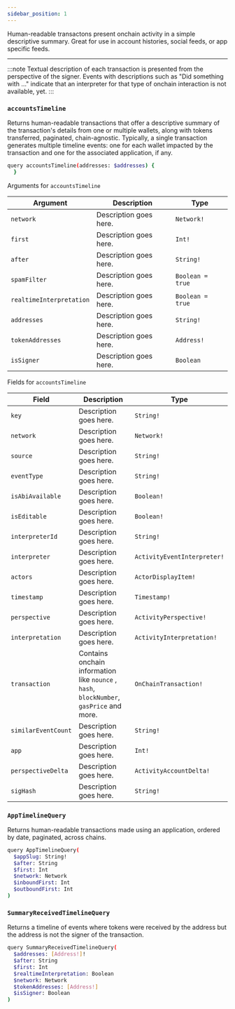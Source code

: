 ```yaml
---
sidebar_position: 1
---
```


Human-readable transactons present onchain activity in a simple descriptive summary. Great for use in account histories, social feeds, or app specific feeds.

---

:::note
Textual description of each transaction is presented from the perspective of the signer. Events with descriptions such as "Did something with …" indicate that an interpreter for that type of onchain interaction is not available, yet.
:::

### `accountsTimeline`

Returns human-readable transactions that offer a descriptive summary of the transaction's details from one or multiple wallets, along with tokens transferred, paginated, chain-agnostic. Typically, a single transaction generates multiple timeline events: one for each wallet impacted by the transaction and one for the associated application, if any.

```sh
query accountsTimeline(addresses: $addresses) {
  }
```
Arguments for `accountsTimeline`

| Argument      | Description | Type |
| ----------- | ----------- | ----------- |
| `network`      | Description goes here.       | `Network!`        | 
| `first`      | Description goes here.       | `Int!`        | 
| `after`      | Description goes here.       | `String!`        | 
| `spamFilter`      | Description goes here.       | `Boolean = true`        | 
| `realtimeInterpretation`      | Description goes here.       | `Boolean = true`        | 
| `addresses`      | Description goes here.       | `String!`        | 
| `tokenAddresses`      | Description goes here.       | `Address!`        | 
| `isSigner`      | Description goes here.       | `Boolean`        | 

Fields for `accountsTimeline`

| Field      | Description | Type |
| ----------- | ----------- | ----------- |
| `key`      | Description goes here.       | `String!`       |
| `network`      | Description goes here.       | `Network!`       |
| `source`      | Description goes here.       | `String!`       |
| `eventType`      | Description goes here.       | `String!`       |
| `isAbiAvailable`      | Description goes here.       | `Boolean!`       |
| `isEditable`      | Description goes here.       | `Boolean!`       |
| `interpreterId`      | Description goes here.       | `String!`       |
| `interpreter`      | Description goes here.       | `ActivityEventInterpreter!`       |
| `actors`      | Description goes here.       | `ActorDisplayItem!`       |
| `timestamp`      | Description goes here.       | `Timestamp!`       |
| `perspective`      | Description goes here.       | `ActivityPerspective!`       |
| `interpretation`      | Description goes here.       | `ActivityInterpretation!`       |
| `transaction`      | Contains onchain information like `nounce` , `hash`, `blockNumber`, `gasPrice` and more.       | `OnChainTransaction!`       |
| `similarEventCount`      | Description goes here.       | `String!`       |
| `app`      | Description goes here.       | `Int!`       |
| `perspectiveDelta`      | Description goes here.       | `ActivityAccountDelta!`       |
| `sigHash`      | Description goes here.       | `String!`       |


### `AppTimelineQuery`

Returns human-readable transactions made using an application, ordered by date, paginated, across chains.


```sh
query AppTimelineQuery(
  $appSlug: String!
  $after: String
  $first: Int
  $network: Network
  $inboundFirst: Int
  $outboundFirst: Int
)
```


### `SummaryReceivedTimelineQuery`

Returns a timeline of events where tokens were received by the address but the address is not the signer of the transaction.

```sh
query SummaryReceivedTimelineQuery(
  $addresses: [Address!]!
  $after: String
  $first: Int
  $realtimeInterpretation: Boolean
  $network: Network
  $tokenAddresses: [Address!]
  $isSigner: Boolean
) 
```